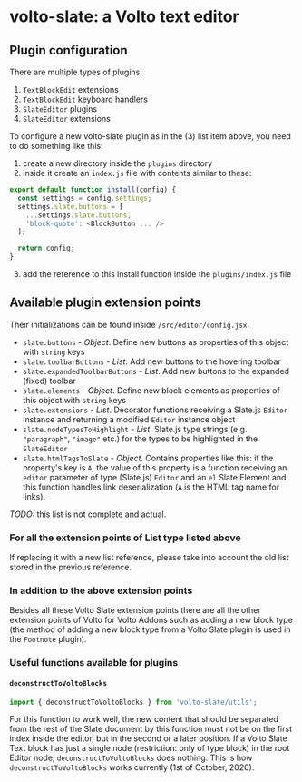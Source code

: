 # volto-slate: a Volto text editor

## Plugin configuration

There are multiple types of plugins:

1. `TextBlockEdit` extensions
2. `TextBlockEdit` keyboard handlers
3. `SlateEditor` plugins
4. `SlateEditor` extensions

To configure a new volto-slate plugin as in the (3) list item above, you need to do something like this:

1. create a new directory inside the `plugins` directory
2. inside it create an `index.js` file with contents similar to these:
```js
export default function install(config) {
  const settings = config.settings;
  settings.slate.buttons = [
    ...settings.slate.buttons,
    'block-quote': <BlockButton ... />
  ];

  return config;
}
```
3. add the reference to this install function inside the `plugins/index.js` file

## Available plugin extension points

Their initializations can be found inside `/src/editor/config.jsx`.

- `slate.buttons` - *Object*. Define new buttons as properties of this object with `string` keys
- `slate.toolbarButtons` - *List*. Add new buttons to the hovering toolbar
- `slate.expandedToolbarButtons` - *List*. Add new buttons to the expanded (fixed) toolbar
- `slate.elements` - *Object*. Define new block elements as properties of this object with `string` keys
- `slate.extensions` - *List*. Decorator functions receiving a Slate.js `Editor` instance and returning a modified `Editor` instance object
- `slate.nodeTypesToHighlight` - *List*. Slate.js type strings (e.g. `"paragraph"`, `"image"` etc.) for the types to be highlighted in the `SlateEditor`
- `slate.htmlTagsToSlate` - *Object*. Contains properties like this: if the property's key is `A`, the value of this property is a function receiving an `editor` parameter of type (Slate.js) `Editor` and an `el` Slate Element and this function handles link deserialization (`A` is the HTML tag name for links).

*TODO:* this list is not complete and actual.

### For all the extension points of List type listed above

If replacing it with a new list reference, please take into account the old list stored in the previous reference.

### In addition to the above extension points

Besides all these Volto Slate extension points there are all the other extension points of Volto for Volto Addons such as adding a new block type (the method of adding a new block type from a Volto Slate plugin is used in the `Footnote` plugin).

### Useful functions available for plugins

#### `deconstructToVoltoBlocks`

```js
import { deconstructToVoltoBlocks } from 'volto-slate/utils';
```

For this function to work well, the new content that should be separated from the rest of the Slate document by this function must not be on the first index inside the editor, but in the second or a later position. If a Volto Slate Text block has just a single node (restriction: only of type block) in the root Editor node, `deconstructToVoltoBlocks` does nothing. This is how `deconstructToVoltoBlocks` works currently (1st of October, 2020).
